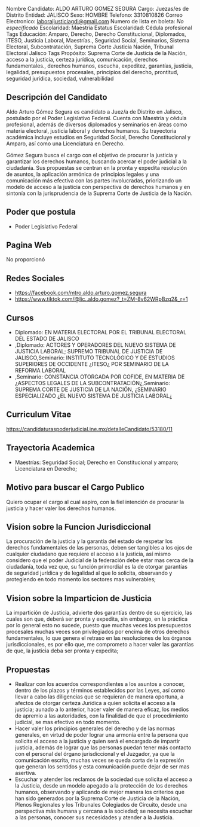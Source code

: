Nombre Candidato: ALDO ARTURO GOMEZ SEGURA
Cargo: Juezas/es de Distrito
Entidad: JALISCO
Sexo: HOMBRE
Telefono: 3310810826
Correo Electronico: laboraljusticiagdl@gmail.com
Numero de lista en boleta: *No especificado*
Escolaridad: Maestría
Estatus Escolaridad: Cédula profesional
Tags Educación: Amparo, Derecho, Derecho Constitucional, Diplomados, ITESO, Justicia Laboral, Maestrías., Seguridad Social, Seminarios, Sistema Electoral, Subcontratación, Suprema Corte Justicia Nación, Tribunal Electoral Jalisco
Tags Propósito: Suprema Corte de Justicia de la Nación, acceso a la justicia, certeza jurídica, comunicación, derechos fundamentales., derechos humanos, escucha, expeditez, garantías, justicia, legalidad, presupuestos procesales, principios del derecho, prontitud, seguridad jurídica, sociedad, vulnerabilidad


## Descripción del Candidato 

Aldo Arturo Gómez Segura es candidato a Juez/a de Distrito en Jalisco, postulado por el Poder Legislativo Federal. Cuenta con Maestría y cédula profesional, además de diversos diplomados y seminarios en áreas como materia electoral, justicia laboral y derechos humanos. Su trayectoria académica incluye estudios en Seguridad Social, Derecho Constitucional y Amparo, así como una Licenciatura en Derecho.

Gómez Segura busca el cargo con el objetivo de procurar la justicia y garantizar los derechos humanos, buscando acercar el poder judicial a la ciudadanía. Sus propuestas se centran en la pronta y expedita resolución de asuntos, la aplicación armónica de principios legales y una comunicación más efectiva con las partes involucradas, priorizando un modelo de acceso a la justicia con perspectiva de derechos humanos y en sintonía con la jurisprudencia de la Suprema Corte de Justicia de la Nación.


## Poder que postula

- Poder Legislativo Federal


## Pagina Web

No proporcionó


## Redes Sociales

- https://facebook.com/mtro.aldo.arturo.gomez.segura
- https://www.tiktok.com/@lic..aldo.gomez?_t=ZM-8v62WRpBzq2&_r=1


## Cursos

- Diplomado: EN MATERIA ELECTORAL POR EL TRIBUNAL ELECTORAL DEL ESTADO DE JALISCO
- ,Diplomado: ACTORES Y OPERADORES DEL NUEVO SISTEMA DE JUSTICIA LABORAL; SUPREMO TRIBUNAL DE JUSTICIA DE JALISCO,Seminario: INSTITUTO TECNOLÓGICO Y DE ESTUDIOS SUPERIORES DE OCCIDENTE ¿ITESO¿ POR SEMINARIO DE LA REFORMA LABORAL
- ,Seminario: CONSTANCIA OTORGADA POR COFIDE, EN MATERIA DE ¿ASPECTOS LEGALES DE LA SUBCONTRATACIÓN¿,Seminario: SUPREMA CORTE DE JUSTICIA DE LA NACIÓN, ¿SEMINARIO ESPECIALIZADO ¿EL NUEVO SISTEMA DE JUSTICIA LABORAL¿


## Curriculum Vitae

https://candidaturaspoderjudicial.ine.mx/detalleCandidato/53180/11


## Trayectoria Academica

- Maestrías: Seguridad Social; Derecho en Constitucional y amparo; Licenciatura en Derecho;


## Motivo para buscar el Cargo Publico

Quiero ocupar el cargo al cual aspiro, con la fiel intención de procurar la justicia y hacer valer los derechos humanos.


## Vision sobre la Funcion Jurisdiccional

La procuración de la justicia y la garantía del estado de respetar los derechos fundamentales de las personas, deben ser tangibles a los ojos de cualquier ciudadano que requiere el acceso a la justicia, así mismo considero que el poder Judicial de la federación debe estar mas cerca de la ciudadanía, toda vez que, su función primordial es la de otorgar garantías de seguridad jurídica y de legalidad al que lo solicita, observando y protegiendo en todo momento los sectores mas vulnerables;


## Vision sobre la Imparticion de Justicia

La impartición de Justicia, advierte dos garantías dentro de su ejercicio, las cuales son que, deberá ser pronta y expedita, sin embargo, en la práctica por lo general esto no sucede, puesto que muchas veces los presupuestos procesales muchas veces son privilegiados por encima de otros derechos fundamentales, lo que genera el retraso en las resoluciones de los órganos jurisdiccionales, es por ello que, me comprometo a hacer valer las garantías de que, la justicia deba ser pronta y expedita;


## Propuestas

- Realizar con los acuerdos correspondientes a los asuntos a conocer, dentro de los plazos y términos establecidos por las Leyes, así como llevar a cabo las diligencias que se requieran de manera oportuna, a afectos de otorgar certeza Jurídica a quien solicita el acceso a la justicia; aunado a lo anterior, hacer valer de manera eficaz, los medios de apremio a las autoridades, con la finalidad de que el procedimiento judicial, se mas efectivo en todo momento.
- Hacer valer los principios generales del derecho y de las normas generales, en virtud de poder lograr una armonía entre la persona que solicita el acceso a la justicia y quien será el encargado de impartir justicia, además de lograr que las personas puedan tener más contacto con el personal del órgano jurisdiccional y el Juzgador, ya que la comunicación escrita, muchas veces se queda corta de la expresión que generan los sentidos y esta comunicación puede dejar de ser mas asertiva.
- Escuchar y atender los reclamos de la sociedad que solicita el acceso a la Justicia, desde un modelo apegado a la protección de los derechos humanos, observando y aplicando de mejor manera los criterios que han sido generados por la Suprema Corte de Justicia de la Nación, Plenos Regionales y los Tribunales Colegiados de Circuito, desde una perspectiva más humana y cercana a la sociedad; se necesita escuchar a las personas, conocer sus necesidades y atender a la Justicia.

